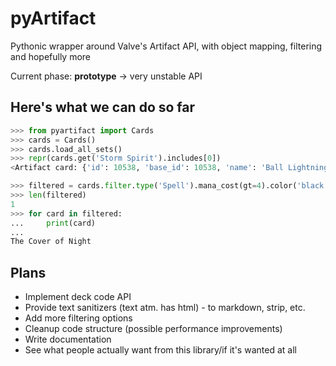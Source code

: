 # pyArtifact

Pythonic wrapper around Valve's Artifact API, with object mapping, filtering and hopefully more

Current phase: **prototype** -> very unstable API

## Here's what we can do so far
```python
>>> from pyartifact import Cards
>>> cards = Cards()
>>> cards.load_all_sets()
>>> repr(cards.get('Storm Spirit').includes[0])
<Artifact card: {'id': 10538, 'base_id': 10538, 'name': 'Ball Lightning', 'type': 'Spell', 'text': "Move an <span style='font-weight:bold;color:#736e80;'>allied black hero</span> to an empty combat position in any lane.", 'mini_image': 'https://steamcdn-a.akamaihd.net/apps/583950/icons/set01/10538.aeb7a6a47e1d8b1a26307ae25e329df3e3bb0843.png', 'large_image': 'https://steamcdn-a.akamaihd.net/apps/583950/icons/set01/10538_large_english.9b39d2d2bb4769b68fa3ac42abee35b1685a57de.png', 'ingame_image': None, '_CardBase__references': [], 'color': 'black', 'rarity': None, 'item_def': None, 'mana_cost': 3, 'illustrator': 'JiHun Lee'}>

>>> filtered = cards.filter.type('Spell').mana_cost(gt=4).color('black').rarity('Rare')
>>> len(filtered)
1
>>> for card in filtered:
...     print(card)
...
The Cover of Night
```

## Plans

* Implement deck code API
* Provide text sanitizers (text atm. has html) - to markdown, strip, etc.
* Add more filtering options
* Cleanup code structure (possible performance improvements)
* Write documentation
* See what people actually want from this library/if it's wanted at all

